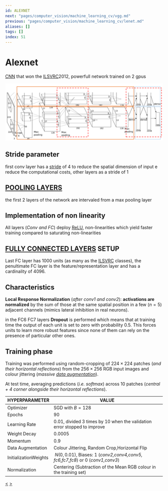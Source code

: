 ```yaml
---
id: ALEXNET
next: "pages/computer_vision/machine_learning_cv/vgg.md"
previous: "pages/computer_vision/machine_learning_cv/lenet.md"
aliases: []
tags: []
index: 51
---
```


# Alexnet

[CNN](pages/computer_vision/machine_learning_cv/convolutional_neural_networks.md) that won the [ILSVRC](https://www.image-net.org/challenges/LSVRC/2012/)2012, powerfull network trained on 2 gpus

![](assets/computer_vision/Pasted%20image%2020241001102840.png)

## Stride parameter

first conv layer has a [stride](pages/computer_vision/machine_learning_cv/convolutional_neural_networks.md#strided%20convolution) of 4 to reduce the spatial dimension of input e reduce the computational costs, other layers as a stride of 1

## [POOLING LAYERS](pages/computer_vision/machine_learning_cv/convolutional_neural_networks.md#pooling%20layers)

the first 2 layers of the network are intervaled from a max pooling layer

## Implementation of non linearity

All layers (*Conv and FC*) deploy [ReLU](pages/computer_vision/machine_learning_cv/deep_learning_and_neural_networks.md#activation%20function), non-linearities which yield faster training compared to saturating non-linearities

## [FULLY CONNECTED LAYERS](pages/computer_vision/machine_learning_cv/deep_learning_and_neural_networks.md#fully%20connected%20layers) SETUP

Last FC layer has 1000 units (as many as the [ILSVRC](https://www.image-net.org/challenges/LSVRC/2012/) classes), the penultimate FC layer is the feature/representation layer and has a cardinality of $4096$.

## Characteristics

**Local Response Normalization** (*after conv1 and conv2*): **activations are normalized** by the sum of those at the same spatial position in a few ($n=5$) adjacent channels (mimics lateral inhibition in real neurons).


in the FC6 FC7 layers **Dropout** is performed which means that  at training time the output of each unit is set to zero with probability 0.5. This forces units to learn more
robust features since none of them can rely on the presence of particular other ones.

## Training phase

Training was performed using random-cropping of $224\times 224$ patches (*and their* *horizontal reflections*) from the $256\times 256$ RGB input images and colour jittering (*massive [data augmentation](pages/computer_vision/machine_learning_cv/machine_learning_in_computer_vision.md#data%20augmentation)*).

At test time, averaging predictions (*i.e. softmax*) across 10 patches (*central + 4 corner alongside their horizontal reflections*).

| HYPERPARAMETER        | VALUE                                                                           |
| --------------------- | ------------------------------------------------------------------------------- |
| Optimizer             | SGD with $B=128$                                                                |
| Epochs                | $90$                                                                            |
| Learning Rate         | $0.01$, divided 3 times by 10 when the validation error stopped to improve      |
| Weight Decay          | $0.0005$                                                                        |
| Momentum              | $0.9$                                                                           |
| Data Augmentation     | Colour Jittering, Random Crop,Horizontal Flip                                   |
| InitializationWeights | $~N(0,0.01)$, Biases: 1 (*conv2,conv4,conv5, fc6,fc7,fc8*) or 0 (*conv1,conv3*) |
| Normalization         | Centering (Subtraction of the Mean RGB colour in the training set)              |
[<](pages/computer_vision/machine_learning_cv/lenet.md) [>](pages/computer_vision/machine_learning_cv/vgg.md)
